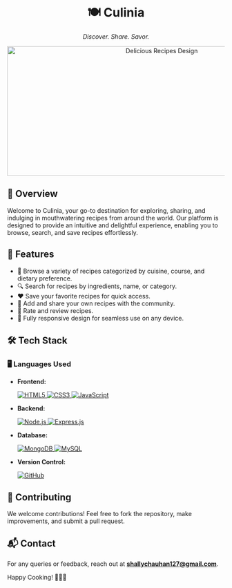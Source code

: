 <div align="center">
 
 # 🍽️ **Culinia**

*Discover. Share. Savor.*
 
 </div>

 </div>

<p align="center">
  <img src="https://images01.nicepagecdn.com/page/81/37/web-page-design-preview-81379.jpg" 
  alt="Delicious Recipes Design" width="700" height ="300"/>
</p>

## 📌 Overview
Welcome to Culinia, your go-to destination for exploring, sharing, and indulging in mouthwatering recipes from around the world. Our platform is designed to provide an intuitive and delightful experience, enabling you to browse, search, and save recipes effortlessly.

## 🎯 Features
- 🥗 Browse a variety of recipes categorized by cuisine, course, and dietary preference.
- 🔍 Search for recipes by ingredients, name, or category.
- ❤️ Save your favorite recipes for quick access.
- 📝 Add and share your own recipes with the community.
- 🌟 Rate and review recipes.
- 📱 Fully responsive design for seamless use on any device.

## 🛠️ Tech Stack

### 🖥️ Languages Used
- **Frontend:**
  <p align="left">
    <a href="https://developer.mozilla.org/en-US/docs/Web/HTML" target="_blank">
      <img src="https://img.shields.io/badge/HTML5-E34F26?style=for-the-badge&logo=html5&logoColor=white" alt="HTML5"/>
    </a>
    <a href="https://developer.mozilla.org/en-US/docs/Web/CSS" target="_blank">
      <img src="https://img.shields.io/badge/CSS3-1572B6?style=for-the-badge&logo=css3&logoColor=white" alt="CSS3"/>
    </a>
    <a href="https://developer.mozilla.org/en-US/docs/Web/JavaScript" target="_blank">
      <img src="https://img.shields.io/badge/JavaScript-F7DF1E?style=for-the-badge&logo=javascript&logoColor=black" alt="JavaScript"/>
    </a>
  </p>

- **Backend:**
  <p align="left">
    <a href="https://nodejs.org/" target="_blank">
      <img src="https://img.shields.io/badge/Node.js-339933?style=for-the-badge&logo=node.js&logoColor=white" alt="Node.js"/>
    </a>
    <a href="https://expressjs.com/" target="_blank">
      <img src="https://img.shields.io/badge/Express.js-000000?style=for-the-badge&logo=express&logoColor=white" alt="Express.js"/>
    </a>
  </p>

- **Database:**
  <p align="left">
    <a href="https://www.mongodb.com/" target="_blank">
      <img src="https://img.shields.io/badge/MongoDB-47A248?style=for-the-badge&logo=mongodb&logoColor=white" alt="MongoDB"/>
    </a>
    <a href="https://www.mysql.com/" target="_blank">
      <img src="https://img.shields.io/badge/MySQL-4479A1?style=for-the-badge&logo=mysql&logoColor=white" alt="MySQL"/>
    </a>
  </p>

- **Version Control:**
  <p align="left">
    <a href="https://github.com/" target="_blank">
      <img src="https://img.shields.io/badge/GitHub-181717?style=for-the-badge&logo=github&logoColor=white" alt="GitHub"/>
    </a>
  </p>

## 🤝 Contributing
We welcome contributions! Feel free to fork the repository, make improvements, and submit a pull request.

## 📬 Contact
For any queries or feedback, reach out at **shallychauhan127@gmail.com**.

Happy Cooking! 🍕🍰🍜
